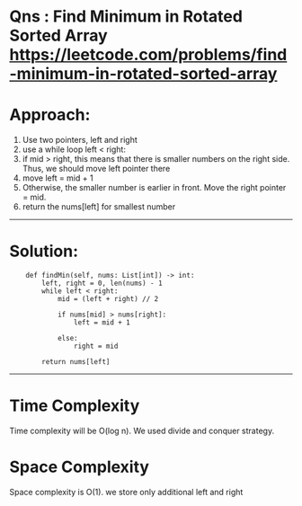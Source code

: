# Qns : Find Minimum in Rotated Sorted Array https://leetcode.com/problems/find-minimum-in-rotated-sorted-array

# Approach:
1) Use two pointers, left and right
2) use a while loop left < right: 
3) if mid > right, this means that there is smaller numbers on the right side. Thus, we should move left pointer there
4) move left = mid + 1
5) Otherwise, the smaller number is earlier in front. Move the right pointer = mid.
6) return the nums[left] for smallest number
---

# Solution:
```
    def findMin(self, nums: List[int]) -> int:
        left, right = 0, len(nums) - 1
        while left < right:
            mid = (left + right) // 2

            if nums[mid] > nums[right]:
                left = mid + 1
            
            else:
                right = mid
        
        return nums[left]

```
---

# Time Complexity
Time complexity will be O(log n).
We used divide and conquer strategy.

# Space Complexity
Space complexity is O(1). we store only additional left and right